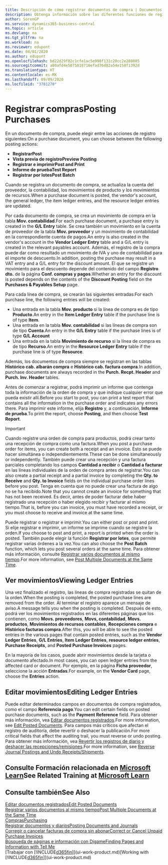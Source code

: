 ```yaml
---
title: Descripción de cómo registrar documentos de compra | Documentos de Microsoft
description: Obtenga información sobre las diferentes funciones de registro para registrar documentos de compra y cómo puede actualizar los documentos registrados.
author: SorenGP
ms.service: dynamics365-business-central
ms.topic: article
ms.devlang: na
ms.tgt_pltfrm: na
ms.workload: na
ms.reviewer: edupont
ms.date: 04/01/2020
ms.author: edupont
ms.openlocfilehash: bd22d29f82c1cfe1ac5e998f131c20cc2e288085
ms.sourcegitcommit: a80afd4e5075018716efad76d82a54e158f1392d
ms.translationtype: HT
ms.contentlocale: es-MX
ms.lasthandoff: 09/09/2020
ms.locfileid: "3781270"
---
```

# <a name="posting-purchases"></a><span data-ttu-id="f9860-103">Registrar compras</span><span class="sxs-lookup"><span data-stu-id="f9860-103">Posting Purchases</span></span>
<span data-ttu-id="f9860-104">En un documento de compra, puede elegir entre las acciones de registro siguientes:</span><span class="sxs-lookup"><span data-stu-id="f9860-104">On a purchase document, you can choose between the following posting actions:</span></span>

* <span data-ttu-id="f9860-105">**Registrar**</span><span class="sxs-lookup"><span data-stu-id="f9860-105">**Post**</span></span>
* <span data-ttu-id="f9860-106">**Vista previa de registro**</span><span class="sxs-lookup"><span data-stu-id="f9860-106">**Preview Posting**</span></span>
* <span data-ttu-id="f9860-107">**Registrar e imprimir**</span><span class="sxs-lookup"><span data-stu-id="f9860-107">**Post and Print**</span></span>
* <span data-ttu-id="f9860-108">**Informe de prueba**</span><span class="sxs-lookup"><span data-stu-id="f9860-108">**Test Report**</span></span>
* <span data-ttu-id="f9860-109">**Registrar por lotes**</span><span class="sxs-lookup"><span data-stu-id="f9860-109">**Post Batch**</span></span>

<span data-ttu-id="f9860-110">Cuando se registra un documento de compra, se actualiza la cuenta del proveedor, la contabilidad, los movimientos de producto y los movimientos de recursos.</span><span class="sxs-lookup"><span data-stu-id="f9860-110">When a purchase document is posted, the vendor's account, the general ledger, the item ledger entries, and the resource ledger entries  are updated.</span></span>

<span data-ttu-id="f9860-111">Por cada documento de compra, se crea un movimiento de compra en la tabla **Mov. contabilidad**.</span><span class="sxs-lookup"><span data-stu-id="f9860-111">For each purchase document, a purchase entry is created in the **G/L Entry** table.</span></span> <span data-ttu-id="f9860-112">Se crea también un movimiento en la cuenta de proveedor de la tabla **Mov. proveedor** y un movimiento de contabilidad en la correspondiente cuenta de pagos.</span><span class="sxs-lookup"><span data-stu-id="f9860-112">An entry is also created in the vendor's account in the **Vendor Ledger Entry** table and a G/L entry is created in the relevant payables account.</span></span> <span data-ttu-id="f9860-113">Además, el registro de la compra puede dar como resultado un movimiento de IVA y uno de contabilidad para el importe de descuento.</span><span class="sxs-lookup"><span data-stu-id="f9860-113">In addition, posting the purchase may result in a VAT entry and a G/L entry for the discount amount.</span></span> <span data-ttu-id="f9860-114">El que se registre un movimiento para el descuento depende del contenido del campo **Registro dto.** de la página **Conf. compras y pagos**.</span><span class="sxs-lookup"><span data-stu-id="f9860-114">Whether an entry for the discount is posted depends on the contents of the **Discount Posting** field on the **Purchases & Payables Setup** page.</span></span>

<span data-ttu-id="f9860-115">Para cada línea de compra, se crearán las siguientes entradas:</span><span class="sxs-lookup"><span data-stu-id="f9860-115">For each purchase line, the following entries will be created:</span></span>
- <span data-ttu-id="f9860-116">Una entrada en la tabla **Mov. producto** si la línea de compra es de tipo **Producto**.</span><span class="sxs-lookup"><span data-stu-id="f9860-116">An entry in the **Item Ledger Entry** table if the purchase line is of type **Item**.</span></span>
- <span data-ttu-id="f9860-117">Una entrada en la tabla **Mov. contabilidad** si las líneas de compra son de tipo **Cuenta**.</span><span class="sxs-lookup"><span data-stu-id="f9860-117">An entry in the **G/L Entry** table if the purchase lines is of type **G/L Account**</span></span>
- <span data-ttu-id="f9860-118">Una entrada en la tabla **Movimiento de recurso** si la línea de compra es de tipo **Recurso**.</span><span class="sxs-lookup"><span data-stu-id="f9860-118">An entry in the **Resource Ledger Entry** table if the purchase line is of type **Resource**.</span></span>

<span data-ttu-id="f9860-119">Además, los documentos de compra siempre se registran en las tablas **Histórico cab. albarán compra** e **Histórico cab. factura compra**.</span><span class="sxs-lookup"><span data-stu-id="f9860-119">In addition, purchase documents are always recorded in the **Purch. Recpt. Header** and **Purch. Inv. Header** tables.</span></span>

<span data-ttu-id="f9860-120">Antes de comenzar a registrar, podrá imprimir un informe que contenga toda la información de la orden de compra y que indique cualquier error que pueda existir allí.</span><span class="sxs-lookup"><span data-stu-id="f9860-120">Before you start to post, you can print a test report that contains all the information in the purchase order and indicates any errors there.</span></span> <span data-ttu-id="f9860-121">Para imprimir este informe, elija **Registro** y, a continuación, **Informe de prueba**.</span><span class="sxs-lookup"><span data-stu-id="f9860-121">To print the report, choose **Posting**, and then choose **Test Report**.</span></span>

> [!IMPORTANT]  
>   <span data-ttu-id="f9860-122">Cuando registre una orden de compra para productos, podrá crear tanto una recepción de compra como una factura.</span><span class="sxs-lookup"><span data-stu-id="f9860-122">When you post a purchase order for items, you can create both a receipt and an invoice.</span></span> <span data-ttu-id="f9860-123">Esto se puede hacer simultánea o independientemente.</span><span class="sxs-lookup"><span data-stu-id="f9860-123">These can be done simultaneously or independently.</span></span> <span data-ttu-id="f9860-124">También puede crear una recepción y una factura parciales completando los campos **Cantidad a recibir** o **Cantidad a facturar** en las líneas individuales de la orden de compra antes de registrar.</span><span class="sxs-lookup"><span data-stu-id="f9860-124">You can also create a partial receipt and a partial invoice by completing the **Qty. to Receive** and **Qty. to Invoice** fields on the individual purchase order lines before you post.</span></span> <span data-ttu-id="f9860-125">Tenga en cuenta que no puede crear una factura de algo no se ha recibido.</span><span class="sxs-lookup"><span data-stu-id="f9860-125">Note that you cannot create an invoice for something that has not been received.</span></span> <span data-ttu-id="f9860-126">Es decir, antes de poder facturar debe haber registrado una recepción o haber elegido recibir y facturar al mismo tiempo.</span><span class="sxs-lookup"><span data-stu-id="f9860-126">That is, before you can invoice, you must have recorded a receipt, or you must choose to receive and invoice at the same time.</span></span>

<span data-ttu-id="f9860-127">Puede registrar o registrar e imprimir.</span><span class="sxs-lookup"><span data-stu-id="f9860-127">You can either post or post and print.</span></span> <span data-ttu-id="f9860-128">Si elije registrar e imprimir, un informe se imprime cuando se registre la orden.</span><span class="sxs-lookup"><span data-stu-id="f9860-128">If you choose to post and print, a report is printed when the order is posted.</span></span> <span data-ttu-id="f9860-129">También puede elegir la función **Registrar por lotes**, que permite registrar varias órdenes a la vez.</span><span class="sxs-lookup"><span data-stu-id="f9860-129">You can also choose the **Post Batch** function, which lets you post several orders at the same time.</span></span> <span data-ttu-id="f9860-130">Para obtener más información, consulte [Registrar varios documentos al mismo tiempo](ui-batch-posting.md).</span><span class="sxs-lookup"><span data-stu-id="f9860-130">For more information, see [Post Multiple Documents at the Same Time](ui-batch-posting.md).</span></span>

## <a name="viewing-ledger-entries"></a><span data-ttu-id="f9860-131">Ver movimientos</span><span class="sxs-lookup"><span data-stu-id="f9860-131">Viewing Ledger Entries</span></span>
<span data-ttu-id="f9860-132">Una vez finalizado el registro, las líneas de compra registradas se quitan de la orden.</span><span class="sxs-lookup"><span data-stu-id="f9860-132">When the posting is completed, the posted purchase lines are removed from the order.</span></span> <span data-ttu-id="f9860-133">Al terminar el registro aparece un mensaje de aviso.</span><span class="sxs-lookup"><span data-stu-id="f9860-133">A message tells you when the posting is completed.</span></span> <span data-ttu-id="f9860-134">Después de esto, podrá ver los movimientos registrados en las diferentes páginas que los contienen, como **Movs. proveedores**, **Movs, contabilidad**, **Movs. productos**, **Movimientos de recursos contables**, **Recepciones compra** e **Histórico facturas compra**.</span><span class="sxs-lookup"><span data-stu-id="f9860-134">After this, you will be able to see the posted entries in the various pages that contain posted entries, such as the **Vendor Ledger Entries**, **G/L Entries**, **Item Ledger Entries**, **resource ledger entries**, **Purchase Receipts**, and **Posted Purchase Invoices** pages.</span></span>

<span data-ttu-id="f9860-135">En la mayoría de los casos, puede abrir movimientos desde la tarjeta o documento afectado.</span><span class="sxs-lookup"><span data-stu-id="f9860-135">In most cases, you can open ledger entries from the affected card or document.</span></span> <span data-ttu-id="f9860-136">Por ejemplo, en la página **Ficha proveedor**, seleccione la acción **Entradas**.</span><span class="sxs-lookup"><span data-stu-id="f9860-136">For example, on the **Vendor Card** page, choose the **Entries** action.</span></span>

## <a name="editing-ledger-entries"></a><span data-ttu-id="f9860-137">Editar movimientos</span><span class="sxs-lookup"><span data-stu-id="f9860-137">Editing Ledger Entries</span></span>
<span data-ttu-id="f9860-138">Puede editar determinados campos en documentos de compra registrados, como el campo **Referencia pago**.</span><span class="sxs-lookup"><span data-stu-id="f9860-138">You can edit certain fields on posted purchase documents, such as the **Payment Reference** field.</span></span> <span data-ttu-id="f9860-139">Para obtener más información, vea [Editar documentos registrados](across-edit-posted-document.md).</span><span class="sxs-lookup"><span data-stu-id="f9860-139">For more information, see [Edit Posted Documents](across-edit-posted-document.md).</span></span> <span data-ttu-id="f9860-140">Para campos más críticos que afectan el registro de auditoría, debe revertir o deshacer la publicación.</span><span class="sxs-lookup"><span data-stu-id="f9860-140">For more critical fields that affect the auditing trail, you must reverse or undo posting.</span></span> <span data-ttu-id="f9860-141">Para obtener más información, vea [Revertir los registros de diario y deshacer las recepciones/remisiones](finance-how-reverse-journal-posting.md).</span><span class="sxs-lookup"><span data-stu-id="f9860-141">For more information, see [Reverse Journal Postings and Undo Receipts/Shipments](finance-how-reverse-journal-posting.md).</span></span>

## <a name="see-related-training-at-microsoft-learn"></a><span data-ttu-id="f9860-142">Consulte Formación relacionada en [Microsoft Learn](/learn/modules/receive-invoice-dynamics-d365-business-central/index)</span><span class="sxs-lookup"><span data-stu-id="f9860-142">See Related Training at [Microsoft Learn](/learn/modules/receive-invoice-dynamics-d365-business-central/index)</span></span>

## <a name="see-also"></a><span data-ttu-id="f9860-143">Consulte también</span><span class="sxs-lookup"><span data-stu-id="f9860-143">See Also</span></span>
[<span data-ttu-id="f9860-144">Editar documentos registrados</span><span class="sxs-lookup"><span data-stu-id="f9860-144">Edit Posted Documents</span></span>](across-edit-posted-document.md)  
[<span data-ttu-id="f9860-145">Registrar varios documentos al mismo tiempo</span><span class="sxs-lookup"><span data-stu-id="f9860-145">Post Multiple Documents at the Same Time</span></span>](ui-batch-posting.md)  
[<span data-ttu-id="f9860-146">Compras</span><span class="sxs-lookup"><span data-stu-id="f9860-146">Purchasing</span></span>](purchasing-manage-purchasing.md)  
[<span data-ttu-id="f9860-147">Registrar documentos y diarios</span><span class="sxs-lookup"><span data-stu-id="f9860-147">Posting Documents and Journals</span></span>](ui-post-documents-journals.md)  
[<span data-ttu-id="f9860-148">Corregir o cancelar facturas de compra sin abonar</span><span class="sxs-lookup"><span data-stu-id="f9860-148">Correct or Cancel Unpaid Purchase Invoices</span></span>](purchasing-how-correct-cancel-unpaid-purchase-invoices.md)  
[<span data-ttu-id="f9860-149">Búsqueda de páginas e información con Dígame</span><span class="sxs-lookup"><span data-stu-id="f9860-149">Finding Pages and Information with Tell Me</span></span>](ui-search.md)  
<span data-ttu-id="f9860-150">[Trabajar con [!INCLUDE[d365fin](includes/d365fin_md.md)]](ui-work-product.md)</span><span class="sxs-lookup"><span data-stu-id="f9860-150">[Working with [!INCLUDE[d365fin](includes/d365fin_md.md)]](ui-work-product.md)</span></span>
